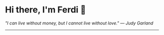 <h1>Hi there, I'm Ferdi 👋</h1>

<p><em>
  "I can live without money, but I cannot live without love." — Judy Garland
</em></p>

---
